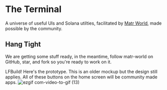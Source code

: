 # The Terminal
A universe of useful UIs and Solana utilties, facilitated by [Matr World](https://twitter.com/matr_world), made possible by the community.

## Hang Tight
We are getting some stuff ready, in the meantime, follow matr-world on GitHub, star, and fork so you're ready to work on it.

LFBuild! Here's the prototype. This is an older mockup but the design still applies. All of these buttons on the home screen will be community made apps.
![ezgif com-video-to-gif (13)](https://user-images.githubusercontent.com/59782726/222525929-15f4fae3-727f-4e00-ba72-cecdb326a50e.gif)
